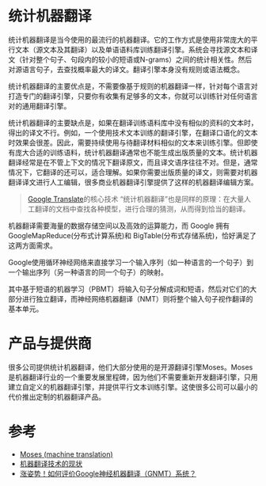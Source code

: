 # 统计机器翻译

统计机器翻译是当今使用的最流行的机器翻译。它的工作方式是使用非常庞大的平行文本（源文本及其翻译）以及单语语料库训练翻译引擎。系统会寻找源文本和译文（针对整个句子、句段内的较小的短语或N-grams）之间的统计相关性。然后对源语言句子，去查找概率最大的译文。翻译引擎本身没有规则或语法概念。

统计机器翻译的主要优点是，不需要像基于规则的机器翻译一样，针对每个语言对打造专门的翻译引擎，只要你有收集有足够多的文本，你就可以训练针对任何语言对的通用翻译引擎。

统计机器翻译的主要缺点是，如果在翻译训练语料库中没有相似的资料的文本时，得出的译文不行。例如，一个使用技术文本训练的翻译引擎，在翻译口语化的文本时效果会很差。因此，需要持续使用与待翻译材料相似的文本来训练引擎。但即使有庞大合适的训练语料，统计机器翻译通常也不能生成出版质量的文本。统计机器翻译经常是在不管上下文的情况下翻译原文，而且译文语序往往不对。但是，通常情况下，它翻译的还可以，适合理解。如果你需要出版质量的译文，则需要对机器翻译译文进行人工编辑，很多商业机器翻译引擎提供了这样的机器翻译编辑方案。 

> [Google Translate](https://translate.google.com/)的核心技术 “统计机器翻译”也是同样的原理：在大量人工翻译的文档中查找各种模型，进行合理的猜测，从而得到恰当的翻译。

机器翻译需要海量的数据存储空间以及高效的运算能力，而 Google 拥有 GoogleMapReduce(分布式计算系统)和 BigTable(分布式存储系统)，恰好满足了这两方面需求。

Google使用循环神经网络来直接学习一个输入序列（如一种语言的一个句子）到一个输出序列（另一种语言的同一个句子）的映射。

其中基于短语的机器学习（PBMT）将输入句子分解成词和短语，然后对它们的大部分进行独立翻译，而神经网络机器翻译（NMT）则将整个输入句子视作翻译的基本单元。

# 产品与提供商

很多公司提供统计机器翻译，他们大部分使用的是开源翻译引擎Moses。Moses是机器翻译行业的一个重要发展里程碑，因为他们不需要重新开发翻译引擎，只用建立自定义的机器翻译引擎，并提供平行文本训练引擎。这使很多公司可以最小的代价推出定制的机器翻译产品。

# 参考

* [Moses (machine translation)](https://en.m.wikipedia.org/wiki/Moses_(machine_translation))
* [机器翻译技术的现状](http://www.locren.com/current-and-future-in-mt.html)
* [涨姿势！如何评价Google神经机器翻译（GNMT）系统？](http://www.leiphone.com/news/201609/CnHqCWbzlcoZIRsQ.html)